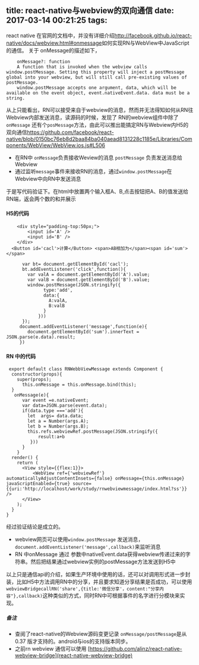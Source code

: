 title: react-native与webview的双向通信
date: 2017-03-14 00:21:25
tags:
---
react native 在官网的文档中，并没有详细介绍<http://facebook.github.io/react-native/docs/webview.html#onmessage>如何实现RN与WebView中JavaScript的通信。 关于 onMessage的描述如下，

        onMessage?: function 
        A function that is invoked when the webview calls window.postMessage. Setting this property will inject a postMessage global into your webview, but will still call pre-existing values of postMessage.
        window.postMessage accepts one argument, data, which will be available on the event object, event.nativeEvent.data. data must be a string.

从上只能看出，RN可以接受来自于webview的消息，然而并无法得知如何从RN往Webview内部发送消息，读源码的时候，发现了 RN的webview组件中除了`onMessage` 还有个`posMessage`方法，由此可以推出能搞定RN与Webview内H5的双向通信<https://github.com/facebook/react-native/blob/0150bc76eb8d2baa84ba040aead8131228c1185e/Libraries/Components/WebView/WebView.ios.js#L506>
- 在RN中 `onMessage`负责接收Weview的消息 `postMessage` 负责发送消息给Webview
- 通过监听`message`事件来接收RN的消息，通过`window.postMessage`在Webview中向RN中发送消息 

于是写代码验证下。在html中放置两个输入框A、B,点击按钮把A、B的值发送给RN端，返会两个数的和并展示

#### H5的代码

```
    <div style="padding-top:50px;">
        <input id='A' /> 
        <input id='B' />
    </div>
  <Button id='cacl'>计算</Button> <span>AB相加为</span><span id='sum'></span>
```
```
      var bt= document.getElementById('cacl');
      bt.addEventListener('click',function(){
        var valA = document.getElementById('A').value;
        var valB = document.getElementById('B').value;
        window.postMessage(JSON.stringify({
              type:'add',
              data:{
                A:valA,
                B:valB
              }
            }))
      });
     document.addEventListener('message',function(e){
        document.getElementById('sum').innerText = JSON.parse(e.data).result;
     })
```

#### RN 中的代码 
```
 export default class RNWebbViewMessage extends Component {
  constructor(props){
    super(props);
      this.onMessage = this.onMessage.bind(this);
  }
   onMessage(e){
      var event =e.nativeEvent;
      var data=JSON.parse(event.data);
      if(data.type ==='add'){
        let  args= data.data;
        let a = Number(args.A);
        let b = Number(args.B);
        this.refs.webviewRef.postMessage(JSON.stringify({
            result:a+b
         }))
      }
    }
  render() {
    return (
      <View style={{flex:1}}>
          <WebView ref={'webviewRef'} automaticallyAdjustContentInsets={false} onMessage={this.onMessage} javaScriptEnabled={true} source={{uri:'http://localhost/work/study/rnwebviewmessage/index.html?ss'}} /> 
      </View>
    );
  }
}
```

经过验证结论是成立的。
- webview网页可以使用`window.postMessage` 发送消息， `document.addEventListener('message',callback)`来监听消息
- RN 中onMessage 通过 参数中nativeEvent.data获得webview传递过来的字符串。然后把结果通过webview实例的postMessage方法发送到H5中

以上只是通信api的介绍，如果生产环境中使用的话，还可以对调用形式进一步封装，比如H5中方法调用RN中的分享，并且要求知道分享结果是否成功，可以使用 `webviewBridgecallRN('share',{title:'微信分享'，content:"分享内容"},callback)`这种类似的方式，同时RN中可根据事件的名字进行分模块来实现。

##### 备注
- 查阅了react-native的Webview源码变更记录  `onMessage/postMessage`是从 0.37 版才支持的。android与ios的支持版本同步。
- 之前rn webview 通信可以使用 [https://github.com/alinz/react-native-webview-bridge](react-native-webview-bridge)
 
